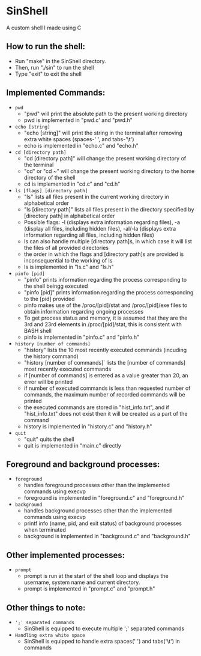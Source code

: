 # SinShell
A custom shell I made using C

## How to run the shell:
- Run "make" in the SinShell directory.
- Then, run "./sin" to run the shell
- Type "exit" to exit the shell

## Implemented Commands:
- `pwd`
    * "pwd" will print the absolute path to the present working directory
    * pwd is implemented in "pwd.c' and "pwd.h"
- `echo [string]`
    * "echo [string]" will print the string in the terminal after removing extra white spaces (spaces-' ', and tabs-'\t')
    * echo is implemented in "echo.c" and "echo.h"
- `cd [directory path]`
    * "cd [directory path]" will change the present working directory of the terminal
    * "cd" or "cd ~" will change the present working directory to the home directory of the shell
    * cd is implemented in "cd.c" and "cd.h"
- `ls [flags] [directory path]`
    * "ls" lists all files present in the current working directory in alphabetical order
    * "ls [directory path]" lists all files present in the directory specified by [directory path] in alphabetical order
    * Possible flags: -l (displays extra information regarding files), -a (display all files, including hidden files), -al/-la (displays extra information regarding all files, including hidden files)
    * ls can also handle multiple [directory path]s, in which case it will list the files of all provided directories
    * the order in which the flags and [directory path]s are provided is inconsequential to the working of ls
    * ls is implemented in "ls.c" and "ls.h"
- `pinfo [pid]`
    * "pinfo" prints information regarding the process corresponding to the shell beingg executed
    * "pinfo [pid]" prints information regarding the process corresponding to the [pid] provided
    * pinfo makes use of the /proc/[pid]/stat and /proc/[pid]/exe files to obtain information regarding ongoing processes
    * To get process status and memory, it is assumed that they are the 3rd and 23rd elements in /proc/[pid]/stat, this is consistent with BASH shell
    * pinfo is implemented in "pinfo.c" and "pinfo.h"
- `history [number of commands]`
    * "history" lists the 10 most recently executed commands (incuding the history command)
    * "history [number of commands]` lists the [number of commands] most recently executed commands
    * if [number of commands] is entered as a value greater than 20, an error will be printed
    * if number of executed commands is less than requested number of commands, the maximum number of recorded commands will be printed
    * the executed commands are stored in "hist_info.txt", and if "hist_info.txt" does not exist then it will be created as a part of the command
    * history is implemented in "history.c" and "history.h"
- `quit`
    * "quit" quits the shell
    * quit is implemented in "main.c" directly

## Foreground and background processes:
- `foreground`
    * handles foreground processes other than the implemented commands using execvp
    * foreground is implemented in "foreground.c" and "foreground.h"
- `background`
    * handles background processes other than the implemented commands using execvp
    * printf info (name, pid, and exit status) of background processes when terminated
    * background is implemented in "background.c" and "background.h"

## Other implemented processes:
- `prompt`
    * prompt is run at the start of the shell loop and displays the username, system name and current directory.
    * prompt is implemented in "prompt.c" and "prompt.h"

## Other things to note:
- `';' separated commands`
    * SinShell is equipped to execute multiple ';' separated commands
- `Handling extra white space`
    * SinShell is equipped to handle extra spaces(' ') and tabs('\t') in commands